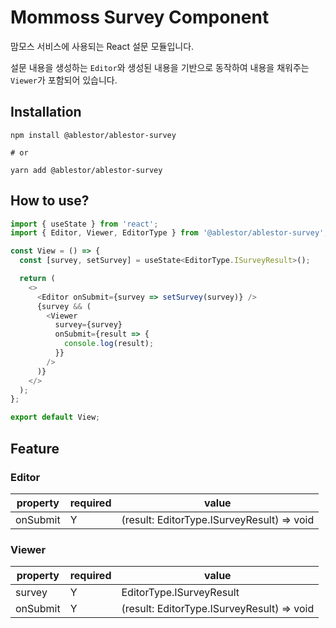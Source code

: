 # Mommoss Survey Component

맘모스 서비스에 사용되는 React 설문 모듈입니다.

설문 내용을 생성하는 `Editor`와 생성된 내용을 기반으로 동작하여 내용을 채워주는 `Viewer`가 포함되어 있습니다.


## Installation

```shell
npm install @ablestor/ablestor-survey

# or

yarn add @ablestor/ablestor-survey

```

## How to use?
```javascript
import { useState } from 'react';
import { Editor, Viewer, EditorType } from '@ablestor/ablestor-survey';

const View = () => {
  const [survey, setSurvey] = useState<EditorType.ISurveyResult>();

  return (
    <>
      <Editor onSubmit={survey => setSurvey(survey)} />
      {survey && (
        <Viewer
          survey={survey}
          onSubmit={result => {
            console.log(result);
          }}
        />
      )}
    </>
  );
};

export default View;
```

## Feature

### Editor

|property|required|value|
|------|---|---|
|onSubmit|Y|(result: EditorType.ISurveyResult) => void|

### Viewer

|property|required|value|
|------|---|---|
|survey|Y|EditorType.ISurveyResult|
|onSubmit|Y|(result: EditorType.ISurveyResult) => void|

